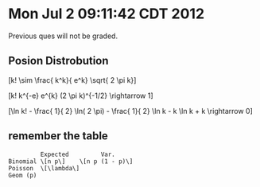 # Mon Jul  2 09:11:42 CDT 2012

Previous ques will not be graded.

## Posion Distrobution
\[k! \sim \frac{ k^k}{ e^k} \sqrt{ 2 \pi k}\]

\[k! k^{-e} e^{k} (2 \pi k)^{-1/2} \rightarrow 1\]

\[\ln k! - \frac{ 1}{ 2} \ln( 2 \pi) - \frac{ 1}{ 2} \ln k - k \ln k + k \rightarrow 0\]

## remember the table
~~~~~~~~~~~~~~~~~~~~~~
         Expected         Var.
Binomial \[n p\]    \[n p (1 - p)\]
Poisson  \[\lambda\] 
Geom (p)